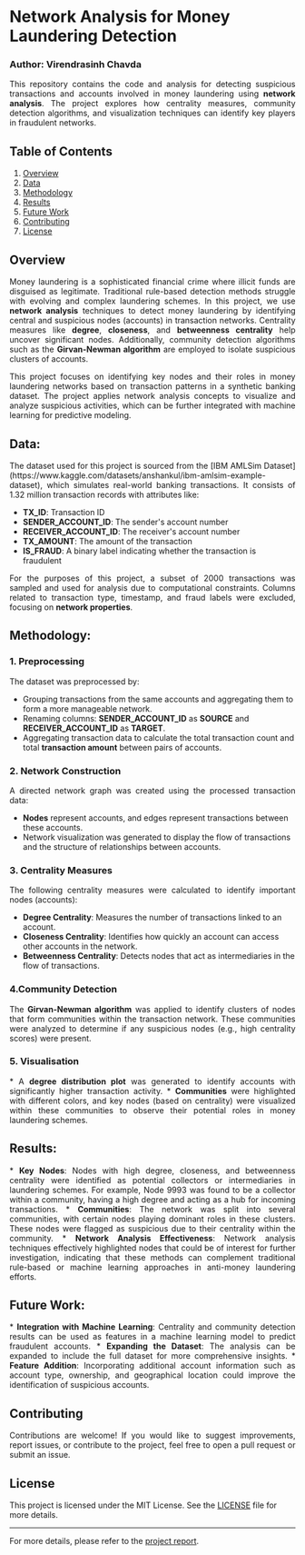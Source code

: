 # Network Analysis for Money Laundering Detection
### Author: Virendrasinh Chavda

<p align="justify">
This repository contains the code and analysis for detecting suspicious transactions and accounts involved in money laundering using <strong>network analysis</strong>. The project explores how centrality measures, community detection algorithms, and visualization techniques can identify key players in fraudulent networks. 
</p>

## Table of Contents
1. [Overview](#Overview)
2. [Data](#Data)
3. [Methodology](#Methodology)
4. [Results](#Results)
5. [Future Work](#Future-Work)
6. [Contributing](#Contributing)
7. [License](#License)

## Overview
<p align="justify">
Money laundering is a sophisticated financial crime where illicit funds are disguised as legitimate. Traditional rule-based detection methods struggle with evolving and complex laundering schemes. In this project, we use <strong>network analysis</strong> techniques to detect money laundering by identifying central and suspicious nodes (accounts) in transaction networks. Centrality measures like <strong>degree</strong>, <strong>closeness</strong>, and <strong>betweenness centrality</strong> help uncover significant nodes. Additionally, community detection algorithms such as the <strong>Girvan-Newman algorithm</strong> are employed to isolate suspicious clusters of accounts.
</p>

<p align="justify">
This project focuses on identifying key nodes and their roles in money laundering networks based on transaction patterns in a synthetic banking dataset. The project applies network analysis concepts to visualize and analyze suspicious activities, which can be further integrated with machine learning for predictive modeling.
</p>

## Data:
<p align="justify">
The dataset used for this project is sourced from the [IBM AMLSim Dataset](https://www.kaggle.com/datasets/anshankul/ibm-amlsim-example-dataset), which simulates real-world banking transactions. It consists of 1.32 million transaction records with attributes like:
</p>

* <strong>TX_ID</strong>: Transaction ID
* <strong>SENDER_ACCOUNT_ID</strong>: The sender's account number
* <strong>RECEIVER_ACCOUNT_ID</strong>: The receiver's account number
* <strong>TX_AMOUNT</strong>: The amount of the transaction
* <strong>IS_FRAUD</strong>: A binary label indicating whether the transaction is fraudulent

<p align="justify">
For the purposes of this project, a subset of 2000 transactions was sampled and used for analysis due to computational constraints. Columns related to transaction type, timestamp, and fraud labels were excluded, focusing on <strong>network properties</strong>.
</p>

## Methodology:
### 1. Preprocessing
<p align="justify">
The dataset was preprocessed by:

* Grouping transactions from the same accounts and aggregating them to form a more manageable network.
* Renaming columns: <strong>SENDER_ACCOUNT_ID</strong> as <strong>SOURCE</strong> and <strong>RECEIVER_ACCOUNT_ID</strong> as <strong>TARGET</strong>.
* Aggregating transaction data to calculate the total transaction count and total <strong>transaction amount</strong> between pairs of accounts.
</p>

### 2. Network Construction
<p align="justify">
A directed network graph was created using the processed transaction data:

* <strong>Nodes</strong> represent accounts, and edges represent transactions between these accounts.
* Network visualization was generated to display the flow of transactions and the structure of relationships between accounts.
</p>

### 3. Centrality Measures
<p align="justify">
The following centrality measures were calculated to identify important nodes (accounts):

* <strong>Degree Centrality</strong>: Measures the number of transactions linked to an account.
* <strong>Closeness Centrality</strong>: Identifies how quickly an account can access other accounts in the network.
* <strong>Betweenness Centrality</strong>: Detects nodes that act as intermediaries in the flow of transactions.
</p>
  
### 4.Community Detection
<p align="justify">
The <strong>Girvan-Newman algorithm</strong> was applied to identify clusters of nodes that form communities within the transaction network. These communities were analyzed to determine if any suspicious nodes (e.g., high centrality scores) were present.
</p>

### 5. Visualisation
<p align="justify">
* A <strong>degree distribution plot</strong> was generated to identify accounts with significantly higher transaction activity.
* <strong>Communities</strong> were highlighted with different colors, and key nodes (based on centrality) were visualized within these communities to observe their potential roles in money laundering schemes.
</p>

## Results:
<p align="justify">
* <strong>Key Nodes</strong>: Nodes with high degree, closeness, and betweenness centrality were identified as potential collectors or intermediaries in laundering schemes. For example, Node 9993 was found to be a collector within a community, having a high degree and acting as a hub for incoming transactions.
* <strong>Communities</strong>: The network was split into several communities, with certain nodes playing dominant roles in these clusters. These nodes were flagged as suspicious due to their centrality within the community.
* <strong>Network Analysis Effectiveness</strong>: Network analysis techniques effectively highlighted nodes that could be of interest for further investigation, indicating that these methods can complement traditional rule-based or machine learning approaches in anti-money laundering efforts.
</p>

## Future Work:
<p align="justify">
* <strong>Integration with Machine Learning</strong>: Centrality and community detection results can be used as features in a machine learning model to predict fraudulent accounts.
* <strong>Expanding the Dataset</strong>: The analysis can be expanded to include the full dataset for more comprehensive insights.
* <strong>Feature Addition</strong>: Incorporating additional account information such as account type, ownership, and geographical location could improve the identification of suspicious accounts.
</p>

## Contributing
<p align="justify">
Contributions are welcome! If you would like to suggest improvements, report issues, or contribute to the project, feel free to open a pull request or submit an issue.
</p>

## License

This project is licensed under the MIT License. See the [LICENSE](LICENSE) file for more details.

---

For more details, please refer to the [project report](./Money-Laundering-Report.pdf).
